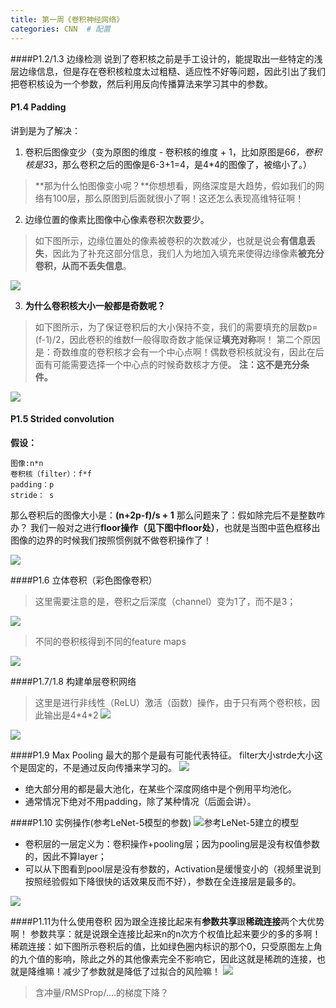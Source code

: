 ```yaml
---
title: 第一周《卷积神经网络》
categories: CNN  # 配置
---
```


####P1.2/1.3 边缘检测
说到了卷积核之前是手工设计的，能提取出一些特定的浅层边缘信息，但是存在卷积核粒度太过粗糙、适应性不好等问题，因此引出了我们把卷积核设为一个参数，然后利用反向传播算法来学习其中的参数。
#### P1.4 Padding
讲到是为了解决：
1. 卷积后图像变少（变为原图的维度 - 卷积核的维度 + 1，比如原图是6*6，卷积核是3*3，那么卷积之后的图像是6-3+1=4，是4*4的图像了，被缩小了。）
>**那为什么怕图像变小呢？**你想想看，网络深度是大趋势，假如我们的网络有100层，那么原图到后面就很小了啊！这还怎么表现高维特征啊！
2. 边缘位置的像素比图像中心像素卷积次数要少。
>如下图所示，边缘位置处的像素被卷积的次数减少，也就是说会**有信息丢失**，因此为了补充这部分信息，我们人为地加入填充来使得边缘像素**被充分卷积，从而不丢失信息**。

![](http://upload-images.jianshu.io/upload_images/4749583-442d5bb2de41d967.png?imageMogr2/auto-orient/strip%7CimageView2/2/w/1240)

3.  **为什么卷积核大小一般都是奇数呢？**
>如下图所示，为了保证卷积后的大小保持不变，我们的需要填充的层数p=(f-1)/2，因此卷积的维数f一般得取奇数才能保证**填充对称**啊！
第二个原因是：奇数维度的卷积核才会有一个中心点啊！偶数卷积核就没有，因此在后面有可能需要选择一个中心点的时候奇数核才方便。
**注：这不是充分条件。**


![](http://upload-images.jianshu.io/upload_images/4749583-05dcdc9899d6094a.png?imageMogr2/auto-orient/strip%7CimageView2/2/w/1240)

#### P1.5 Strided convolution


**假设：**
```
图像:n*n
卷积核（filter）：f*f
padding：p
stride： s
```

那么卷积后的图像大小是：**(n+2p-f)/s + 1**
那么问题来了：假如除完后不是整数咋办？
我们一般对之进行**floor操作（见下图中floor处）**，也就是当图中蓝色框移出图像的边界的时候我们按照惯例就不做卷积操作了！

![](http://upload-images.jianshu.io/upload_images/4749583-ae691f57eb49148b.png?imageMogr2/auto-orient/strip%7CimageView2/2/w/1240)


####P1.6 立体卷积（彩色图像卷积）

>这里需要注意的是，卷积之后深度（channel）变为1了，而不是3；

![](http://upload-images.jianshu.io/upload_images/4749583-7d49972e1e491b5b.png?imageMogr2/auto-orient/strip%7CimageView2/2/w/1240)


>不同的卷积核得到不同的feature maps

![](http://upload-images.jianshu.io/upload_images/4749583-d88bf3263f75ea97.png?imageMogr2/auto-orient/strip%7CimageView2/2/w/1240)

####P1.7/1.8 构建单层卷积网络
> 这里是进行非线性（ReLU）激活（函数）操作，由于只有两个卷积核，因此输出是4\*4\*2
![](http://upload-images.jianshu.io/upload_images/4749583-93d782730ffdb675.png?imageMogr2/auto-orient/strip%7CimageView2/2/w/1240)

![](http://upload-images.jianshu.io/upload_images/4749583-5405bb530a098535.png?imageMogr2/auto-orient/strip%7CimageView2/2/w/1240)

####P1.9 Max Pooling
最大的那个是最有可能代表特征。
filter大小strde大小这个是固定的，不是通过反向传播来学习的。
![](http://upload-images.jianshu.io/upload_images/4749583-d06e7e14dc61c2c7.png?imageMogr2/auto-orient/strip%7CimageView2/2/w/1240)
+ 绝大部分用的都是最大池化，在某些个深度网络中是个例用平均池化。
+ 通常情况下绝对不用padding，除了某种情况（后面会讲）。

####P1.10 实例操作(参考LeNet-5模型的参数)
![参考LeNet-5建立的模型](http://upload-images.jianshu.io/upload_images/4749583-f5f8261a2e083144.png?imageMogr2/auto-orient/strip%7CimageView2/2/w/1240)

+ 卷积层的一层定义为：卷积操作+pooling层；因为pooling层是没有权值参数的，因此不算layer；
+ 可以从下图看到pool层是没有参数的，Activation是缓慢变小的（视频里说到按照经验假如下降很快的话效果反而不好），参数在全连接层是最多的。

![](http://upload-images.jianshu.io/upload_images/4749583-cf1eea067b72367e.png?imageMogr2/auto-orient/strip%7CimageView2/2/w/1240)

####P1.11为什么使用卷积
因为跟全连接比起来有**参数共享**跟**稀疏连接**两个大优势啊！
参数共享：就是说跟全连接比起来n的n次方个权值比起来要少的多的多啊！
稀疏连接：如下图所示卷积后的值，比如绿色圈内标识的那个0，只受原图左上角的九个值的影响，除此之外的其他像素完全不影响它，因此这就是稀疏的连接，也就是降维嘛！减少了参数就是降低了过拟合的风险嘛！
![](http://upload-images.jianshu.io/upload_images/4749583-31e7db1c72ee967a.png?imageMogr2/auto-orient/strip%7CimageView2/2/w/1240)
>含冲量/RMSProp/....的梯度下降？
